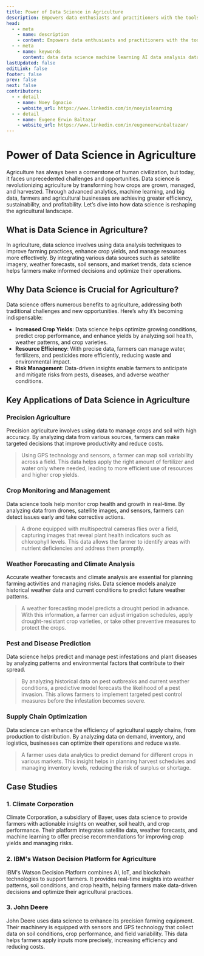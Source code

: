 ```yaml
---
title: Power of Data Science in Agriculture
description: Empowers data enthusiasts and practitioners with the tools and knowledge to unlock the potential of data.
head:
  - - meta
    - name: description
    - content: Empowers data enthusiasts and practitioners with the tools and knowledge to unlock the potential of data.
  - - meta
    - name: keywords
      content: data data science machine learning AI data analysis data-driven data enthusiasts data practitioners
lastUpdated: false
editLink: false
footer: false
prev: false
next: false
contributors:
  - - detail
    - name: Noey Ignacio
    - website_url: https://www.linkedin.com/in/noeyislearning
  - - detail
    - name: Eugene Erwin Baltazar
    - website_url: https://www.linkedin.com/in/eugeneerwinbaltazar/
---
```


# Power of Data Science in Agriculture

Agriculture has always been a cornerstone of human civilization, but today, it faces unprecedented challenges and opportunities. Data science is revolutionizing agriculture by transforming how crops are grown, managed, and harvested. Through advanced analytics, machine learning, and big data, farmers and agricultural businesses are achieving greater efficiency, sustainability, and profitability. Let’s dive into how data science is reshaping the agricultural landscape.

## What is Data Science in Agriculture?

In agriculture, data science involves using data analysis techniques to improve farming practices, enhance crop yields, and manage resources more effectively. By integrating various data sources such as satellite imagery, weather forecasts, soil sensors, and market trends, data science helps farmers make informed decisions and optimize their operations.

## Why Data Science is Crucial for Agriculture?

Data science offers numerous benefits to agriculture, addressing both traditional challenges and new opportunities. Here’s why it’s becoming indispensable:

- **Increased Crop Yields**: Data science helps optimize growing conditions, predict crop performance, and enhance yields by analyzing soil health, weather patterns, and crop varieties.
- **Resource Efficiency**: With precise data, farmers can manage water, fertilizers, and pesticides more efficiently, reducing waste and environmental impact.
- **Risk Management**: Data-driven insights enable farmers to anticipate and mitigate risks from pests, diseases, and adverse weather conditions.

## Key Applications of Data Science in Agriculture

### Precision Agriculture

Precision agriculture involves using data to manage crops and soil with high accuracy. By analyzing data from various sources, farmers can make targeted decisions that improve productivity and reduce costs.

> Using GPS technology and sensors, a farmer can map soil variability across a field. This data helps apply the right amount of fertilizer and water only where needed, leading to more efficient use of resources and higher crop yields.

### Crop Monitoring and Management

Data science tools help monitor crop health and growth in real-time. By analyzing data from drones, satellite images, and sensors, farmers can detect issues early and take corrective actions.

> A drone equipped with multispectral cameras flies over a field, capturing images that reveal plant health indicators such as chlorophyll levels. This data allows the farmer to identify areas with nutrient deficiencies and address them promptly.

### Weather Forecasting and Climate Analysis

Accurate weather forecasts and climate analysis are essential for planning farming activities and managing risks. Data science models analyze historical weather data and current conditions to predict future weather patterns.

> A weather forecasting model predicts a drought period in advance. With this information, a farmer can adjust irrigation schedules, apply drought-resistant crop varieties, or take other preventive measures to protect the crops.

### Pest and Disease Prediction

Data science helps predict and manage pest infestations and plant diseases by analyzing patterns and environmental factors that contribute to their spread.

> By analyzing historical data on pest outbreaks and current weather conditions, a predictive model forecasts the likelihood of a pest invasion. This allows farmers to implement targeted pest control measures before the infestation becomes severe.

### Supply Chain Optimization

Data science can enhance the efficiency of agricultural supply chains, from production to distribution. By analyzing data on demand, inventory, and logistics, businesses can optimize their operations and reduce waste.

> A farmer uses data analytics to predict demand for different crops in various markets. This insight helps in planning harvest schedules and managing inventory levels, reducing the risk of surplus or shortage.

## Case Studies

### 1. Climate Corporation

Climate Corporation, a subsidiary of Bayer, uses data science to provide farmers with actionable insights on weather, soil health, and crop performance. Their platform integrates satellite data, weather forecasts, and machine learning to offer precise recommendations for improving crop yields and managing risks.

### 2. IBM's Watson Decision Platform for Agriculture

IBM's Watson Decision Platform combines AI, IoT, and blockchain technologies to support farmers. It provides real-time insights into weather patterns, soil conditions, and crop health, helping farmers make data-driven decisions and optimize their agricultural practices.

### 3. John Deere

John Deere uses data science to enhance its precision farming equipment. Their machinery is equipped with sensors and GPS technology that collect data on soil conditions, crop performance, and field variability. This data helps farmers apply inputs more precisely, increasing efficiency and reducing costs.

